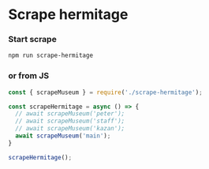 # Scrape hermitage

### Start scrape
```bash
npm run scrape-hermitage  
```

### or from JS
```js
const { scrapeMuseum } = require('./scrape-hermitage');

const scrapeHermitage = async () => {
  // await scrapeMuseum('peter');
  // await scrapeMuseum('staff');
  // await scrapeMuseum('kazan');
  await scrapeMuseum('main');
}

scrapeHermitage();
```
